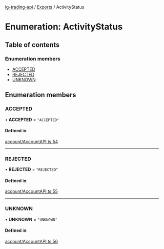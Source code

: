 [ig-trading-api](../README.md) / [Exports](../modules.md) / ActivityStatus

# Enumeration: ActivityStatus

## Table of contents

### Enumeration members

- [ACCEPTED](ActivityStatus.md#accepted)
- [REJECTED](ActivityStatus.md#rejected)
- [UNKNOWN](ActivityStatus.md#unknown)

## Enumeration members

### ACCEPTED

• **ACCEPTED** = `"ACCEPTED"`

#### Defined in

[account/AccountAPI.ts:54](https://github.com/bennycode/ig-trading-api/blob/c7d6810/src/account/AccountAPI.ts#L54)

---

### REJECTED

• **REJECTED** = `"REJECTED"`

#### Defined in

[account/AccountAPI.ts:55](https://github.com/bennycode/ig-trading-api/blob/c7d6810/src/account/AccountAPI.ts#L55)

---

### UNKNOWN

• **UNKNOWN** = `"UNKNOWN"`

#### Defined in

[account/AccountAPI.ts:56](https://github.com/bennycode/ig-trading-api/blob/c7d6810/src/account/AccountAPI.ts#L56)
